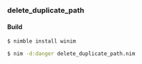 ### delete_duplicate_path

#### Build
```sh
$ nimble install winim

$ nim -d:danger delete_duplicate_path.nim
```
